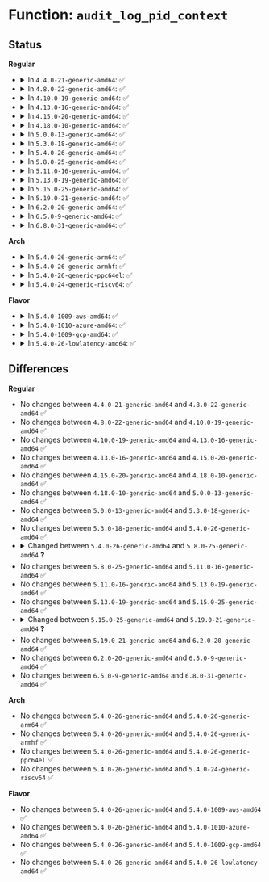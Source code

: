 # Function: <code>audit_log_pid_context</code>

## Status
<b>Regular</b>
<ul>
<li>
<details>
<summary>In <code>4.4.0-21-generic-amd64</code>: ✅</summary>

```c
int audit_log_pid_context(struct audit_context * context, pid_t pid, kuid_t auid, kuid_t uid, unsigned int sessionid, u32 sid, char * comm)
```

```json
{
  "name": "audit_log_pid_context",
  "collision_type": "Unique Static",
  "inline_type": "No",
  "funcs": [
    {
      "addr": 18446744071580048336,
      "name": "audit_log_pid_context",
      "external": false,
      "loc": "kernel/auditsc.c:959",
      "file": "kernel/auditsc.c",
      "inline": "seen, unknown",
      "caller_inline": [],
      "caller_func": [
        "kernel/auditsc.c:audit_log_exit",
        "kernel/auditsc.c:audit_log_exit"
      ]
    }
  ],
  "symbols": [
    {
      "addr": 18446744071580048336,
      "name": "audit_log_pid_context",
      "section": ".text",
      "bind": "STB_LOCAL",
      "size": 313
    }
  ]
}
```
</details>
</li>
<li>
<details>
<summary>In <code>4.8.0-22-generic-amd64</code>: ✅</summary>

```c
int audit_log_pid_context(struct audit_context * context, pid_t pid, kuid_t auid, kuid_t uid, unsigned int sessionid, u32 sid, char * comm)
```

```json
{
  "name": "audit_log_pid_context",
  "collision_type": "Unique Static",
  "inline_type": "No",
  "funcs": [
    {
      "addr": 18446744071580082368,
      "name": "audit_log_pid_context",
      "external": false,
      "loc": "kernel/auditsc.c:964",
      "file": "kernel/auditsc.c",
      "inline": "seen, unknown",
      "caller_inline": [],
      "caller_func": [
        "kernel/auditsc.c:audit_log_exit",
        "kernel/auditsc.c:audit_log_exit"
      ]
    }
  ],
  "symbols": [
    {
      "addr": 18446744071580082368,
      "name": "audit_log_pid_context",
      "section": ".text",
      "bind": "STB_LOCAL",
      "size": 316
    }
  ]
}
```
</details>
</li>
<li>
<details>
<summary>In <code>4.10.0-19-generic-amd64</code>: ✅</summary>

```c
int audit_log_pid_context(struct audit_context * context, pid_t pid, kuid_t auid, kuid_t uid, unsigned int sessionid, u32 sid, char * comm)
```

```json
{
  "name": "audit_log_pid_context",
  "collision_type": "Unique Static",
  "inline_type": "No",
  "funcs": [
    {
      "addr": 18446744071580122624,
      "name": "audit_log_pid_context",
      "external": false,
      "loc": "kernel/auditsc.c:969",
      "file": "kernel/auditsc.c",
      "inline": "seen, unknown",
      "caller_inline": [],
      "caller_func": [
        "kernel/auditsc.c:audit_log_exit",
        "kernel/auditsc.c:audit_log_exit"
      ]
    }
  ],
  "symbols": [
    {
      "addr": 18446744071580122624,
      "name": "audit_log_pid_context",
      "section": ".text",
      "bind": "STB_LOCAL",
      "size": 316
    }
  ]
}
```
</details>
</li>
<li>
<details>
<summary>In <code>4.13.0-16-generic-amd64</code>: ✅</summary>

```c
int audit_log_pid_context(struct audit_context * context, pid_t pid, kuid_t auid, kuid_t uid, unsigned int sessionid, u32 sid, char * comm)
```

```json
{
  "name": "audit_log_pid_context",
  "collision_type": "Unique Static",
  "inline_type": "No",
  "funcs": [
    {
      "addr": 18446744071580126624,
      "name": "audit_log_pid_context",
      "external": false,
      "loc": "kernel/auditsc.c:970",
      "file": "kernel/auditsc.c",
      "inline": "seen, unknown",
      "caller_inline": [],
      "caller_func": [
        "kernel/auditsc.c:audit_log_exit",
        "kernel/auditsc.c:audit_log_exit"
      ]
    }
  ],
  "symbols": [
    {
      "addr": 18446744071580126624,
      "name": "audit_log_pid_context",
      "section": ".text",
      "bind": "STB_LOCAL",
      "size": 316
    }
  ]
}
```
</details>
</li>
<li>
<details>
<summary>In <code>4.15.0-20-generic-amd64</code>: ✅</summary>

```c
int audit_log_pid_context(struct audit_context * context, pid_t pid, kuid_t auid, kuid_t uid, unsigned int sessionid, u32 sid, char * comm)
```

```json
{
  "name": "audit_log_pid_context",
  "collision_type": "Unique Static",
  "inline_type": "No",
  "funcs": [
    {
      "addr": 18446744071580179088,
      "name": "audit_log_pid_context",
      "external": false,
      "loc": "kernel/auditsc.c:970",
      "file": "kernel/auditsc.c",
      "inline": "seen, unknown",
      "caller_inline": [],
      "caller_func": [
        "kernel/auditsc.c:audit_log_exit",
        "kernel/auditsc.c:audit_log_exit"
      ]
    }
  ],
  "symbols": [
    {
      "addr": 18446744071580179088,
      "name": "audit_log_pid_context",
      "section": ".text",
      "bind": "STB_LOCAL",
      "size": 316
    }
  ]
}
```
</details>
</li>
<li>
<details>
<summary>In <code>4.18.0-10-generic-amd64</code>: ✅</summary>

```c
int audit_log_pid_context(struct audit_context * context, pid_t pid, kuid_t auid, kuid_t uid, unsigned int sessionid, u32 sid, char * comm)
```

```json
{
  "name": "audit_log_pid_context",
  "collision_type": "Unique Static",
  "inline_type": "No",
  "funcs": [
    {
      "addr": 18446744071580238976,
      "name": "audit_log_pid_context",
      "external": false,
      "loc": "kernel/auditsc.c:977",
      "file": "kernel/auditsc.c",
      "inline": "seen, unknown",
      "caller_inline": [],
      "caller_func": [
        "kernel/auditsc.c:audit_log_exit",
        "kernel/auditsc.c:audit_log_exit"
      ]
    }
  ],
  "symbols": [
    {
      "addr": 18446744071580238976,
      "name": "audit_log_pid_context",
      "section": ".text",
      "bind": "STB_LOCAL",
      "size": 316
    }
  ]
}
```
</details>
</li>
<li>
<details>
<summary>In <code>5.0.0-13-generic-amd64</code>: ✅</summary>

```c
int audit_log_pid_context(struct audit_context * context, pid_t pid, kuid_t auid, kuid_t uid, unsigned int sessionid, u32 sid, char * comm)
```

```json
{
  "name": "audit_log_pid_context",
  "collision_type": "Unique Static",
  "inline_type": "No",
  "funcs": [
    {
      "addr": 18446744071580291856,
      "name": "audit_log_pid_context",
      "external": false,
      "loc": "kernel/auditsc.c:933",
      "file": "kernel/auditsc.c",
      "inline": "seen, unknown",
      "caller_inline": [],
      "caller_func": [
        "kernel/auditsc.c:audit_log_exit",
        "kernel/auditsc.c:audit_log_exit"
      ]
    }
  ],
  "symbols": [
    {
      "addr": 18446744071580291856,
      "name": "audit_log_pid_context",
      "section": ".text",
      "bind": "STB_LOCAL",
      "size": 316
    }
  ]
}
```
</details>
</li>
<li>
<details>
<summary>In <code>5.3.0-18-generic-amd64</code>: ✅</summary>

```c
int audit_log_pid_context(struct audit_context * context, pid_t pid, kuid_t auid, kuid_t uid, unsigned int sessionid, u32 sid, char * comm)
```

```json
{
  "name": "audit_log_pid_context",
  "collision_type": "Unique Static",
  "inline_type": "No",
  "funcs": [
    {
      "addr": 18446744071580342736,
      "name": "audit_log_pid_context",
      "external": false,
      "loc": "kernel/auditsc.c:955",
      "file": "kernel/auditsc.c",
      "inline": "seen, unknown",
      "caller_inline": [],
      "caller_func": [
        "kernel/auditsc.c:audit_log_exit",
        "kernel/auditsc.c:audit_log_exit"
      ]
    }
  ],
  "symbols": [
    {
      "addr": 18446744071580342736,
      "name": "audit_log_pid_context",
      "section": ".text",
      "bind": "STB_LOCAL",
      "size": 316
    }
  ]
}
```
</details>
</li>
<li>
<details>
<summary>In <code>5.4.0-26-generic-amd64</code>: ✅</summary>

```c
int audit_log_pid_context(struct audit_context * context, pid_t pid, kuid_t auid, kuid_t uid, unsigned int sessionid, u32 sid, char * comm)
```

```json
{
  "name": "audit_log_pid_context",
  "collision_type": "Unique Static",
  "inline_type": "No",
  "funcs": [
    {
      "addr": 18446744071580391504,
      "name": "audit_log_pid_context",
      "external": false,
      "loc": "kernel/auditsc.c:955",
      "file": "kernel/auditsc.c",
      "inline": "seen, unknown",
      "caller_inline": [],
      "caller_func": [
        "kernel/auditsc.c:audit_log_exit",
        "kernel/auditsc.c:audit_log_exit"
      ]
    }
  ],
  "symbols": [
    {
      "addr": 18446744071580391504,
      "name": "audit_log_pid_context",
      "section": ".text",
      "bind": "STB_LOCAL",
      "size": 316
    }
  ]
}
```
</details>
</li>
<li>
<details>
<summary>In <code>5.8.0-25-generic-amd64</code>: ✅</summary>

```c
int audit_log_pid_context(struct audit_context * context, pid_t pid, kuid_t auid, kuid_t uid, unsigned int sessionid, struct lsmblob * blob, char * comm)
```

```json
{
  "name": "audit_log_pid_context",
  "collision_type": "Unique Static",
  "inline_type": "No",
  "funcs": [
    {
      "addr": 18446744071580470304,
      "name": "audit_log_pid_context",
      "external": false,
      "loc": "kernel/auditsc.c:969",
      "file": "kernel/auditsc.c",
      "inline": "seen, unknown",
      "caller_inline": [],
      "caller_func": [
        "kernel/auditsc.c:audit_log_exit",
        "kernel/auditsc.c:audit_log_exit"
      ]
    }
  ],
  "symbols": [
    {
      "addr": 18446744071580470304,
      "name": "audit_log_pid_context",
      "section": ".text",
      "bind": "STB_LOCAL",
      "size": 193
    }
  ]
}
```
</details>
</li>
<li>
<details>
<summary>In <code>5.11.0-16-generic-amd64</code>: ✅</summary>

```c
int audit_log_pid_context(struct audit_context * context, pid_t pid, kuid_t auid, kuid_t uid, unsigned int sessionid, struct lsmblob * blob, char * comm)
```

```json
{
  "name": "audit_log_pid_context",
  "collision_type": "Unique Static",
  "inline_type": "No",
  "funcs": [
    {
      "addr": 18446744071580458480,
      "name": "audit_log_pid_context",
      "external": false,
      "loc": "kernel/auditsc.c:987",
      "file": "kernel/auditsc.c",
      "inline": "seen, unknown",
      "caller_inline": [],
      "caller_func": [
        "kernel/auditsc.c:audit_log_exit",
        "kernel/auditsc.c:audit_log_exit"
      ]
    }
  ],
  "symbols": [
    {
      "addr": 18446744071580458480,
      "name": "audit_log_pid_context",
      "section": ".text",
      "bind": "STB_LOCAL",
      "size": 193
    }
  ]
}
```
</details>
</li>
<li>
<details>
<summary>In <code>5.13.0-19-generic-amd64</code>: ✅</summary>

```c
int audit_log_pid_context(struct audit_context * context, pid_t pid, kuid_t auid, kuid_t uid, unsigned int sessionid, struct lsmblob * blob, char * comm)
```

```json
{
  "name": "audit_log_pid_context",
  "collision_type": "Unique Static",
  "inline_type": "No",
  "funcs": [
    {
      "addr": 18446744071580462576,
      "name": "audit_log_pid_context",
      "external": false,
      "loc": "kernel/auditsc.c:986",
      "file": "kernel/auditsc.c",
      "inline": "seen, unknown",
      "caller_inline": [],
      "caller_func": [
        "kernel/auditsc.c:audit_log_exit",
        "kernel/auditsc.c:audit_log_exit"
      ]
    }
  ],
  "symbols": [
    {
      "addr": 18446744071580462576,
      "name": "audit_log_pid_context",
      "section": ".text",
      "bind": "STB_LOCAL",
      "size": 189
    }
  ]
}
```
</details>
</li>
<li>
<details>
<summary>In <code>5.15.0-25-generic-amd64</code>: ✅</summary>

```c
int audit_log_pid_context(struct audit_context * context, pid_t pid, kuid_t auid, kuid_t uid, unsigned int sessionid, struct lsmblob * blob, char * comm)
```

```json
{
  "name": "audit_log_pid_context",
  "collision_type": "Unique Static",
  "inline_type": "No",
  "funcs": [
    {
      "addr": 18446744071580629456,
      "name": "audit_log_pid_context",
      "external": false,
      "loc": "kernel/auditsc.c:992",
      "file": "kernel/auditsc.c",
      "inline": "seen, unknown",
      "caller_inline": [],
      "caller_func": [
        "kernel/auditsc.c:audit_log_exit",
        "kernel/auditsc.c:audit_log_exit"
      ]
    }
  ],
  "symbols": [
    {
      "addr": 18446744071580629456,
      "name": "audit_log_pid_context",
      "section": ".text",
      "bind": "STB_LOCAL",
      "size": 189
    }
  ]
}
```
</details>
</li>
<li>
<details>
<summary>In <code>5.19.0-21-generic-amd64</code>: ✅</summary>

```c
void audit_log_pid_context(struct audit_context * context, pid_t pid, kuid_t auid, kuid_t uid, unsigned int sessionid, struct lsmblob * blob, char * comm)
```

```json
{
  "name": "audit_log_pid_context",
  "collision_type": "Unique Static",
  "inline_type": "No",
  "funcs": [
    {
      "addr": 18446744071580846880,
      "name": "audit_log_pid_context",
      "external": false,
      "loc": "kernel/auditsc.c:1117",
      "file": "kernel/auditsc.c",
      "inline": "seen, unknown",
      "caller_inline": [],
      "caller_func": [
        "kernel/auditsc.c:audit_log_exit",
        "kernel/auditsc.c:audit_log_exit"
      ]
    }
  ],
  "symbols": [
    {
      "addr": 18446744071580846880,
      "name": "audit_log_pid_context",
      "section": ".text",
      "bind": "STB_LOCAL",
      "size": 294
    }
  ]
}
```
</details>
</li>
<li>
<details>
<summary>In <code>6.2.0-20-generic-amd64</code>: ✅</summary>

```c
void audit_log_pid_context(struct audit_context * context, pid_t pid, kuid_t auid, kuid_t uid, unsigned int sessionid, struct lsmblob * blob, char * comm)
```

```json
{
  "name": "audit_log_pid_context",
  "collision_type": "Unique Static",
  "inline_type": "No",
  "funcs": [
    {
      "addr": 18446744071581133744,
      "name": "audit_log_pid_context",
      "external": false,
      "loc": "kernel/auditsc.c:1095",
      "file": "kernel/auditsc.c",
      "inline": "seen, unknown",
      "caller_inline": [],
      "caller_func": [
        "kernel/auditsc.c:audit_log_exit",
        "kernel/auditsc.c:audit_log_exit"
      ]
    }
  ],
  "symbols": [
    {
      "addr": 18446744071581133744,
      "name": "audit_log_pid_context",
      "section": ".text",
      "bind": "STB_LOCAL",
      "size": 294
    }
  ]
}
```
</details>
</li>
<li>
<details>
<summary>In <code>6.5.0-9-generic-amd64</code>: ✅</summary>

```c
void audit_log_pid_context(struct audit_context * context, pid_t pid, kuid_t auid, kuid_t uid, unsigned int sessionid, struct lsmblob * blob, char * comm)
```

```json
{
  "name": "audit_log_pid_context",
  "collision_type": "Unique Static",
  "inline_type": "No",
  "funcs": [
    {
      "addr": 18446744071581223584,
      "name": "audit_log_pid_context",
      "external": false,
      "loc": "kernel/auditsc.c:1096",
      "file": "kernel/auditsc.c",
      "inline": "seen, unknown",
      "caller_inline": [],
      "caller_func": [
        "kernel/auditsc.c:audit_log_exit",
        "kernel/auditsc.c:audit_log_exit"
      ]
    }
  ],
  "symbols": [
    {
      "addr": 18446744071581223584,
      "name": "audit_log_pid_context",
      "section": ".text",
      "bind": "STB_LOCAL",
      "size": 294
    }
  ]
}
```
</details>
</li>
<li>
<details>
<summary>In <code>6.8.0-31-generic-amd64</code>: ✅</summary>

```c
void audit_log_pid_context(struct audit_context * context, pid_t pid, kuid_t auid, kuid_t uid, unsigned int sessionid, struct lsmblob * blob, char * comm)
```

```json
{
  "name": "audit_log_pid_context",
  "collision_type": "Unique Static",
  "inline_type": "No",
  "funcs": [
    {
      "addr": 18446744071581329888,
      "name": "audit_log_pid_context",
      "external": false,
      "loc": "kernel/auditsc.c:1095",
      "file": "kernel/auditsc.c",
      "inline": "seen, unknown",
      "caller_inline": [],
      "caller_func": [
        "kernel/auditsc.c:audit_log_exit",
        "kernel/auditsc.c:audit_log_exit"
      ]
    }
  ],
  "symbols": [
    {
      "addr": 18446744071581329888,
      "name": "audit_log_pid_context",
      "section": ".text",
      "bind": "STB_LOCAL",
      "size": 312
    }
  ]
}
```
</details>
</li>
</ul>
<b>Arch</b>
<ul>
<li>
<details>
<summary>In <code>5.4.0-26-generic-arm64</code>: ✅</summary>

```c
int audit_log_pid_context(struct audit_context * context, pid_t pid, kuid_t auid, kuid_t uid, unsigned int sessionid, u32 sid, char * comm)
```

```json
{
  "name": "audit_log_pid_context",
  "collision_type": "Unique Static",
  "inline_type": "No",
  "funcs": [
    {
      "addr": 18446603336491657936,
      "name": "audit_log_pid_context",
      "external": false,
      "loc": "kernel/auditsc.c:955",
      "file": "kernel/auditsc.c",
      "inline": "seen, unknown",
      "caller_inline": [],
      "caller_func": [
        "kernel/auditsc.c:audit_log_exit",
        "kernel/auditsc.c:audit_log_exit"
      ]
    }
  ],
  "symbols": [
    {
      "addr": 18446603336491657936,
      "name": "audit_log_pid_context",
      "section": ".text",
      "bind": "STB_LOCAL",
      "size": 360
    }
  ]
}
```
</details>
</li>
<li>
<details>
<summary>In <code>5.4.0-26-generic-armhf</code>: ✅</summary>

```c
int audit_log_pid_context(struct audit_context * context, pid_t pid, kuid_t auid, kuid_t uid, unsigned int sessionid, u32 sid, char * comm)
```

```json
{
  "name": "audit_log_pid_context",
  "collision_type": "Unique Static",
  "inline_type": "No",
  "funcs": [
    {
      "addr": 3225611880,
      "name": "audit_log_pid_context",
      "external": false,
      "loc": "kernel/auditsc.c:955",
      "file": "kernel/auditsc.c",
      "inline": "seen, unknown",
      "caller_inline": [],
      "caller_func": [
        "kernel/auditsc.c:audit_log_exit",
        "kernel/auditsc.c:audit_log_exit"
      ]
    }
  ],
  "symbols": [
    {
      "addr": 3225611880,
      "name": "audit_log_pid_context",
      "section": ".text",
      "bind": "STB_LOCAL",
      "size": 340
    }
  ]
}
```
</details>
</li>
<li>
<details>
<summary>In <code>5.4.0-26-generic-ppc64el</code>: ✅</summary>

```c
int audit_log_pid_context(struct audit_context * context, pid_t pid, kuid_t auid, kuid_t uid, unsigned int sessionid, u32 sid, char * comm)
```

```json
{
  "name": "audit_log_pid_context",
  "collision_type": "Unique Static",
  "inline_type": "No",
  "funcs": [
    {
      "addr": 13835058055284660576,
      "name": "audit_log_pid_context",
      "external": false,
      "loc": "kernel/auditsc.c:955",
      "file": "kernel/auditsc.c",
      "inline": "seen, unknown",
      "caller_inline": [],
      "caller_func": [
        "kernel/auditsc.c:audit_log_exit",
        "kernel/auditsc.c:audit_log_exit"
      ]
    }
  ],
  "symbols": [
    {
      "addr": 13835058055284660576,
      "name": "audit_log_pid_context",
      "section": ".text",
      "bind": "STB_LOCAL",
      "size": 472
    }
  ]
}
```
</details>
</li>
<li>
<details>
<summary>In <code>5.4.0-24-generic-riscv64</code>: ✅</summary>

```c
int audit_log_pid_context(struct audit_context * context, pid_t pid, kuid_t auid, kuid_t uid, unsigned int sessionid, u32 sid, char * comm)
```

```json
{
  "name": "audit_log_pid_context",
  "collision_type": "Unique Static",
  "inline_type": "No",
  "funcs": [
    {
      "addr": 18446743936272050958,
      "name": "audit_log_pid_context",
      "external": false,
      "loc": "kernel/auditsc.c:955",
      "file": "kernel/auditsc.c",
      "inline": "seen, unknown",
      "caller_inline": [],
      "caller_func": [
        "kernel/auditsc.c:audit_log_exit",
        "kernel/auditsc.c:audit_log_exit"
      ]
    }
  ],
  "symbols": [
    {
      "addr": 18446743936272050958,
      "name": "audit_log_pid_context",
      "section": ".text",
      "bind": "STB_LOCAL",
      "size": 302
    }
  ]
}
```
</details>
</li>
</ul>
<b>Flavor</b>
<ul>
<li>
<details>
<summary>In <code>5.4.0-1009-aws-amd64</code>: ✅</summary>

```c
int audit_log_pid_context(struct audit_context * context, pid_t pid, kuid_t auid, kuid_t uid, unsigned int sessionid, u32 sid, char * comm)
```

```json
{
  "name": "audit_log_pid_context",
  "collision_type": "Unique Static",
  "inline_type": "No",
  "funcs": [
    {
      "addr": 18446744071580360304,
      "name": "audit_log_pid_context",
      "external": false,
      "loc": "kernel/auditsc.c:955",
      "file": "kernel/auditsc.c",
      "inline": "seen, unknown",
      "caller_inline": [],
      "caller_func": [
        "kernel/auditsc.c:audit_log_exit",
        "kernel/auditsc.c:audit_log_exit"
      ]
    }
  ],
  "symbols": [
    {
      "addr": 18446744071580360304,
      "name": "audit_log_pid_context",
      "section": ".text",
      "bind": "STB_LOCAL",
      "size": 316
    }
  ]
}
```
</details>
</li>
<li>
<details>
<summary>In <code>5.4.0-1010-azure-amd64</code>: ✅</summary>

```c
int audit_log_pid_context(struct audit_context * context, pid_t pid, kuid_t auid, kuid_t uid, unsigned int sessionid, u32 sid, char * comm)
```

```json
{
  "name": "audit_log_pid_context",
  "collision_type": "Unique Static",
  "inline_type": "No",
  "funcs": [
    {
      "addr": 18446744071580307472,
      "name": "audit_log_pid_context",
      "external": false,
      "loc": "kernel/auditsc.c:955",
      "file": "kernel/auditsc.c",
      "inline": "seen, unknown",
      "caller_inline": [],
      "caller_func": [
        "kernel/auditsc.c:audit_log_exit",
        "kernel/auditsc.c:audit_log_exit"
      ]
    }
  ],
  "symbols": [
    {
      "addr": 18446744071580307472,
      "name": "audit_log_pid_context",
      "section": ".text",
      "bind": "STB_LOCAL",
      "size": 316
    }
  ]
}
```
</details>
</li>
<li>
<details>
<summary>In <code>5.4.0-1009-gcp-amd64</code>: ✅</summary>

```c
int audit_log_pid_context(struct audit_context * context, pid_t pid, kuid_t auid, kuid_t uid, unsigned int sessionid, u32 sid, char * comm)
```

```json
{
  "name": "audit_log_pid_context",
  "collision_type": "Unique Static",
  "inline_type": "No",
  "funcs": [
    {
      "addr": 18446744071580351552,
      "name": "audit_log_pid_context",
      "external": false,
      "loc": "kernel/auditsc.c:955",
      "file": "kernel/auditsc.c",
      "inline": "seen, unknown",
      "caller_inline": [],
      "caller_func": [
        "kernel/auditsc.c:audit_log_exit",
        "kernel/auditsc.c:audit_log_exit"
      ]
    }
  ],
  "symbols": [
    {
      "addr": 18446744071580351552,
      "name": "audit_log_pid_context",
      "section": ".text",
      "bind": "STB_LOCAL",
      "size": 316
    }
  ]
}
```
</details>
</li>
<li>
<details>
<summary>In <code>5.4.0-26-lowlatency-amd64</code>: ✅</summary>

```c
int audit_log_pid_context(struct audit_context * context, pid_t pid, kuid_t auid, kuid_t uid, unsigned int sessionid, u32 sid, char * comm)
```

```json
{
  "name": "audit_log_pid_context",
  "collision_type": "Unique Static",
  "inline_type": "No",
  "funcs": [
    {
      "addr": 18446744071580406848,
      "name": "audit_log_pid_context",
      "external": false,
      "loc": "kernel/auditsc.c:955",
      "file": "kernel/auditsc.c",
      "inline": "seen, unknown",
      "caller_inline": [],
      "caller_func": [
        "kernel/auditsc.c:audit_log_exit",
        "kernel/auditsc.c:audit_log_exit"
      ]
    }
  ],
  "symbols": [
    {
      "addr": 18446744071580406848,
      "name": "audit_log_pid_context",
      "section": ".text",
      "bind": "STB_LOCAL",
      "size": 316
    }
  ]
}
```
</details>
</li>
</ul>

## Differences
<b>Regular</b>
<ul>
<li>
No changes between <code>4.4.0-21-generic-amd64</code> and <code>4.8.0-22-generic-amd64</code> ✅
</li>
<li>
No changes between <code>4.8.0-22-generic-amd64</code> and <code>4.10.0-19-generic-amd64</code> ✅
</li>
<li>
No changes between <code>4.10.0-19-generic-amd64</code> and <code>4.13.0-16-generic-amd64</code> ✅
</li>
<li>
No changes between <code>4.13.0-16-generic-amd64</code> and <code>4.15.0-20-generic-amd64</code> ✅
</li>
<li>
No changes between <code>4.15.0-20-generic-amd64</code> and <code>4.18.0-10-generic-amd64</code> ✅
</li>
<li>
No changes between <code>4.18.0-10-generic-amd64</code> and <code>5.0.0-13-generic-amd64</code> ✅
</li>
<li>
No changes between <code>5.0.0-13-generic-amd64</code> and <code>5.3.0-18-generic-amd64</code> ✅
</li>
<li>
No changes between <code>5.3.0-18-generic-amd64</code> and <code>5.4.0-26-generic-amd64</code> ✅
</li>
<li>
<details>
<summary>Changed between <code>5.4.0-26-generic-amd64</code> and <code>5.8.0-25-generic-amd64</code> ❓</summary>
<ul>
<li>
<b>Param added. </b>
<code>struct lsmblob * blob</code>
</li>
<li>
<b>Param removed. </b>
<code>u32 sid</code>
</li>
</ul>
</details>
</li>
<li>
No changes between <code>5.8.0-25-generic-amd64</code> and <code>5.11.0-16-generic-amd64</code> ✅
</li>
<li>
No changes between <code>5.11.0-16-generic-amd64</code> and <code>5.13.0-19-generic-amd64</code> ✅
</li>
<li>
No changes between <code>5.13.0-19-generic-amd64</code> and <code>5.15.0-25-generic-amd64</code> ✅
</li>
<li>
<details>
<summary>Changed between <code>5.15.0-25-generic-amd64</code> and <code>5.19.0-21-generic-amd64</code> ❓</summary>
<ul>
<li>
<b>Return type changed. </b>
<code>int</code> ➡️ <code>void</code>
</li>
</ul>
</details>
</li>
<li>
No changes between <code>5.19.0-21-generic-amd64</code> and <code>6.2.0-20-generic-amd64</code> ✅
</li>
<li>
No changes between <code>6.2.0-20-generic-amd64</code> and <code>6.5.0-9-generic-amd64</code> ✅
</li>
<li>
No changes between <code>6.5.0-9-generic-amd64</code> and <code>6.8.0-31-generic-amd64</code> ✅
</li>
</ul>
<b>Arch</b>
<ul>
<li>
No changes between <code>5.4.0-26-generic-amd64</code> and <code>5.4.0-26-generic-arm64</code> ✅
</li>
<li>
No changes between <code>5.4.0-26-generic-amd64</code> and <code>5.4.0-26-generic-armhf</code> ✅
</li>
<li>
No changes between <code>5.4.0-26-generic-amd64</code> and <code>5.4.0-26-generic-ppc64el</code> ✅
</li>
<li>
No changes between <code>5.4.0-26-generic-amd64</code> and <code>5.4.0-24-generic-riscv64</code> ✅
</li>
</ul>
<b>Flavor</b>
<ul>
<li>
No changes between <code>5.4.0-26-generic-amd64</code> and <code>5.4.0-1009-aws-amd64</code> ✅
</li>
<li>
No changes between <code>5.4.0-26-generic-amd64</code> and <code>5.4.0-1010-azure-amd64</code> ✅
</li>
<li>
No changes between <code>5.4.0-26-generic-amd64</code> and <code>5.4.0-1009-gcp-amd64</code> ✅
</li>
<li>
No changes between <code>5.4.0-26-generic-amd64</code> and <code>5.4.0-26-lowlatency-amd64</code> ✅
</li>
</ul>
